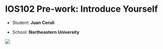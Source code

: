 #  IOS102 Pre-work: Introduce Yourself

- Student: **Juan Ceruli**

- School: **Northeastern University**

![](ceruli_prework.gif)

